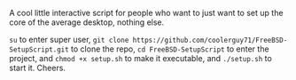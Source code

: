 A cool little interactive script for people who want to just want to set up the core of the average desktop, nothing else.

```su``` to enter super user, ```git clone https://github.com/coolerguy71/FreeBSD-SetupScript.git``` to clone the repo, ```cd FreeBSD-SetupScript``` to enter the project, and ```chmod +x setup.sh``` to make it executable, and ```./setup.sh``` to start it. Cheers.
